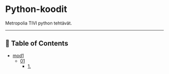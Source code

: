 # Python-koodit

Metropolia TIVI python tehtävät.

---

## 📖 Table of Contents

- [mod1](./mod1/)
  - [01](/mod1/README.md)
    - [1.](./mod1/01_hei_maailma.py)
